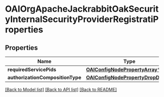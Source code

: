 # OAIOrgApacheJackrabbitOakSecurityInternalSecurityProviderRegistratiProperties

## Properties
Name | Type | Description | Notes
------------ | ------------- | ------------- | -------------
**requiredServicePids** | [**OAIConfigNodePropertyArray***](OAIConfigNodePropertyArray.md) |  | [optional] 
**authorizationCompositionType** | [**OAIConfigNodePropertyDropDown***](OAIConfigNodePropertyDropDown.md) |  | [optional] 

[[Back to Model list]](../README.md#documentation-for-models) [[Back to API list]](../README.md#documentation-for-api-endpoints) [[Back to README]](../README.md)


